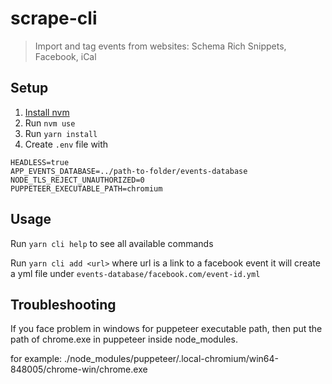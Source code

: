 # scrape-cli

> Import and tag events from websites: Schema Rich Snippets, Facebook, iCal

## Setup

1. [Install nvm](https://github.com/nvm-sh/nvm)
2. Run `nvm use`
3. Run `yarn install`
4. Create `.env` file with

```
HEADLESS=true
APP_EVENTS_DATABASE=../path-to-folder/events-database
NODE_TLS_REJECT_UNAUTHORIZED=0
PUPPETEER_EXECUTABLE_PATH=chromium
```

## Usage

Run `yarn cli help` to see all available commands

Run `yarn cli add <url>` where url is a link to a facebook event it will create a yml file under `events-database/facebook.com/event-id.yml`

## Troubleshooting

If you face problem in windows for puppeteer executable path, then put the path of chrome.exe in puppeteer inside node_modules.

for example: ./node_modules/puppeteer/.local-chromium/win64-848005/chrome-win/chrome.exe
